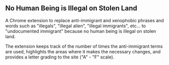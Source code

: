 <h2>No Human Being is Illegal on Stolen Land</h2> 
<p>A Chrome extension to replace anti-immigrant and xenophobic phrases and words such as "illegals", "illegal alien", "illegal immigrants", etc... to "undocumented immigrant" because no human being is illegal on stolen land.</p> 
<p>The extension keeps track of the number of times the anti-immigrant terms are used, highlights the areas where it makes the necessary changes, and provides a letter grading to the site ("A" - "F" scale).</p>

